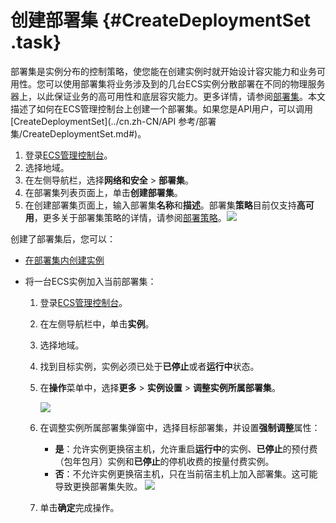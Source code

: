 # 创建部署集 {#CreateDeploymentSet .task}

部署集是实例分布的控制策略，使您能在创建实例时就开始设计容灾能力和业务可用性。您可以使用部署集将业务涉及到的几台ECS实例分散部署在不同的物理服务器上，以此保证业务的高可用性和底层容灾能力。更多详情，请参阅[部署集](../cn.zh-CN/产品简介/网络和安全性/部署集.md#)。本文描述了如何在ECS管理控制台上创建一个部署集。如果您是API用户，可以调用[CreateDeploymentSet](../cn.zh-CN/API 参考/部署集/CreateDeploymentSet.md#)。

1.  登录[ECS管理控制台](https://ecs.console.aliyun.com/)。 
2.  选择地域。 
3.  在左侧导航栏，选择**网络和安全** \> **部署集**。 
4.  在部署集列表页面上，单击**创建部署集**。 
5.   在创建部署集页面上，输入部署集**名称**和**描述**。部署集**策略**目前仅支持**高可用**，更多关于部署集策略的详情，请参阅[部署策略](../cn.zh-CN/产品简介/网络和安全性/部署集.md#Strategy)。![](http://static-aliyun-doc.oss-cn-hangzhou.aliyuncs.com/assets/img/21498/154270227412125_zh-CN.png)

 

创建了部署集后，您可以：

-   [在部署集内创建实例](cn.zh-CN/用户指南/部署集/在部署集内创建实例.md#)

-   将一台ECS实例加入当前部署集：

    1.  登录[ECS管理控制台](https://ecs.console.aliyun.com/)。
    2.  在左侧导航栏中，单击**实例**。
    3.  选择地域。
    4.  找到目标实例，实例必须已处于**已停止**或者**运行中**状态。
    5.  在**操作**菜单中，选择**更多** \> **实例设置** \> **调整实例所属部署集**。

        ![](http://static-aliyun-doc.oss-cn-hangzhou.aliyuncs.com/assets/img/21509/154270227412236_zh-CN.png)

    6.  在调整实例所属部署集弹窗中，选择目标部署集，并设置**强制调整**属性：

        -   **是**：允许实例更换宿主机，允许重启**运行中**的实例、**已停止**的预付费（包年包月）实例和**已停止**的停机收费的按量付费实例。
        -   **否**：不允许实例更换宿主机，只在当前宿主机上加入部署集。这可能导致更换部署集失败。
        ![](http://static-aliyun-doc.oss-cn-hangzhou.aliyuncs.com/assets/img/21509/154270227412237_zh-CN.png)

    7.  单击**确定**完成操作。

